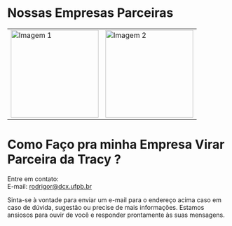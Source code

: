 # Nossas Empresas Parceiras



<table>
  <tr>
    <td>
      <img src="https://ayty.org/assets/img/projetos/phoebus.png" alt="Imagem 1" style="width: 200px; height: 200px;">
    </td>
    <td>
      <img src="https://ayty.org/assets/img/projetos/esig.png" alt="Imagem 2" style="width: 200px; height: 200px;">
    </td>
  </tr>
</table>

# Como Faço pra minha Empresa Virar Parceira da Tracy ?

Entre em contato:  
E-mail: rodrigor@dcx.ufpb.br

Sinta-se à vontade para  enviar um e-mail para o endereço acima caso em caso de dúvida, sugestão ou precise de mais informações. Estamos ansiosos para ouvir de você e responder prontamente às suas mensagens.